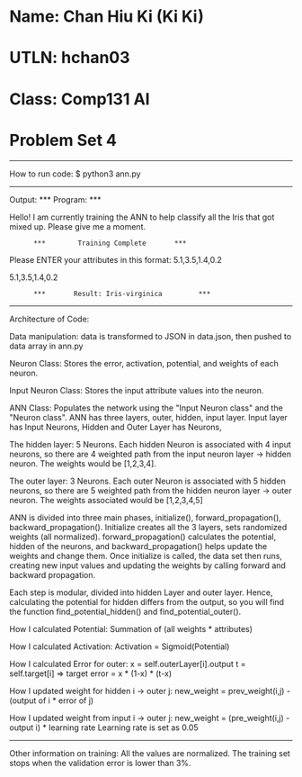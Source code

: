 # Name: Chan Hiu Ki (Ki Ki)
# UTLN: hchan03
# Class: Comp131 AI
# Problem Set 4

----------------------------------------------------------------------
How to run code:
$ python3 ann.py


----------------------------------------------------------------------
Output:
          ***            Program:            ***              

Hello! I am currently training the ANN to help classify all the Iris that got mixed up. Please give me a moment.
 
          ***        Training Complete       ***              
 
Please ENTER your attributes in this format: 5.1,3.5,1.4,0.2


5.1,3.5,1.4,0.2
 
          ***       Result: Iris-virginica         ***      


----------------------------------------------------------------------
Architecture of Code:

Data manipulation: data is transformed to JSON in data.json, then pushed to data array in ann.py

Neuron Class:
Stores the error, activation, potential, and weights of each neuron.

Input Neuron Class:
Stores the input attribute values into the neuron.

ANN Class:
Populates the network using the "Input Neuron class" and the "Neuron class". ANN has three layers, outer, hidden, input layer. Input layer has Input Neurons, Hidden and Outer Layer has Neurons, 

The hidden layer: 5 Neurons. Each hidden Neuron is associated with 4 input neurons, so there are 4 weighted path from the input neuron layer -> hidden neuron. The weights would be [1,2,3,4].

The outer layer: 3 Neurons. Each outer Neuron is associated with 5 hidden neurons, so there are 5 weighted path from the hidden neuron layer -> outer neuron. The weights associated would be [1,2,3,4,5] 

ANN is divided into three main phases, initialize(), forward_propagation(), backward_propagation(). Initialize creates all the 3 layers, sets randomized weights (all normalized). forward_propagation() calculates the potential, hidden of the neurons, and backward_propagation() helps update the weights and change them. Once initialize is called, the data set then runs, creating new input values and updating the weights by calling forward and backward propagation. 

Each step is modular, divided into hidden Layer and outer layer. Hence, calculating the potential for hidden differs from the output, so you will find the function find_potential_hidden() and find_potential_outer(). 

How I calculated Potential:
Summation of (all weights * attributes)

How I calculated Activation:
Activation = Sigmoid(Potential)

How I calculated Error for outer:
x = self.outerLayer[i].output
t = self.target[i] => target
error = x * (1-x) * (t-x)

How I updated weight for hidden i -> outer j:
new_weight = prev_weight(i,j) - (output of i * error of j)

How I updated weight from input i  -> outer j:
new_weight = (pre_weight(i,j) - output i) * learning rate
Learning rate is set as 0.05

----------------------------------------------------------------------
Other information on training: 
All the values are normalized.
The training set stops when the validation error is lower than 3%. 





